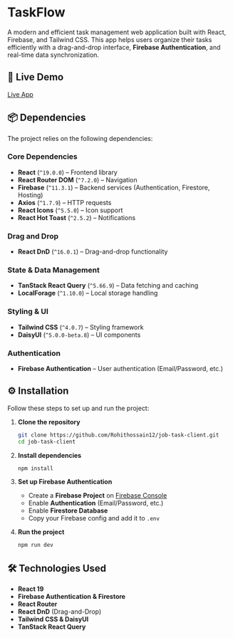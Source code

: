 

# TaskFlow  

A modern and efficient task management web application built with React, Firebase, and Tailwind CSS. This app helps users organize their tasks efficiently with a drag-and-drop interface, **Firebase Authentication**, and real-time data synchronization.  

## 🚀 Live Demo  

[Live App](https://reliable-alpaca-b0beba.netlify.app/)  

## 📦 Dependencies  

The project relies on the following dependencies:  

### **Core Dependencies**  
- **React** (`^19.0.0`) – Frontend library  
- **React Router DOM** (`^7.2.0`) – Navigation  
- **Firebase** (`^11.3.1`) – Backend services (Authentication, Firestore, Hosting)  
- **Axios** (`^1.7.9`) – HTTP requests   
- **React Icons** (`^5.5.0`) – Icon support  
- **React Hot Toast** (`^2.5.2`) – Notifications  

### **Drag and Drop**  
- **React DnD** (`^16.0.1`) – Drag-and-drop functionality  

### **State & Data Management**  
- **TanStack React Query** (`^5.66.9`) – Data fetching and caching  
- **LocalForage** (`^1.10.0`) – Local storage handling  

### **Styling & UI**  
- **Tailwind CSS** (`^4.0.7`) – Styling framework  
- **DaisyUI** (`^5.0.0-beta.8`) – UI components  

### **Authentication**  
- **Firebase Authentication** – User authentication (Email/Password, etc.)  

## ⚙️ Installation  

Follow these steps to set up and run the project:  

1. **Clone the repository**  
   ```sh
   git clone https://github.com/Rohithossain12/job-task-client.git
   cd job-task-client
   ```  

2. **Install dependencies**  
   ```sh
   npm install
   ```  

3. **Set up Firebase Authentication**  
   - Create a **Firebase Project** on [Firebase Console](https://console.firebase.google.com/)  
   - Enable **Authentication** (Email/Password, etc.)  
   - Enable **Firestore Database**  
   - Copy your Firebase config and add it to `.env`  

4. **Run the project**  
   ```sh
   npm run dev
   ```  

## 🛠 Technologies Used  

- **React 19**  
- **Firebase Authentication & Firestore**  
- **React Router**  
- **React DnD** (Drag-and-Drop)  
- **Tailwind CSS & DaisyUI**  
- **TanStack React Query**  

